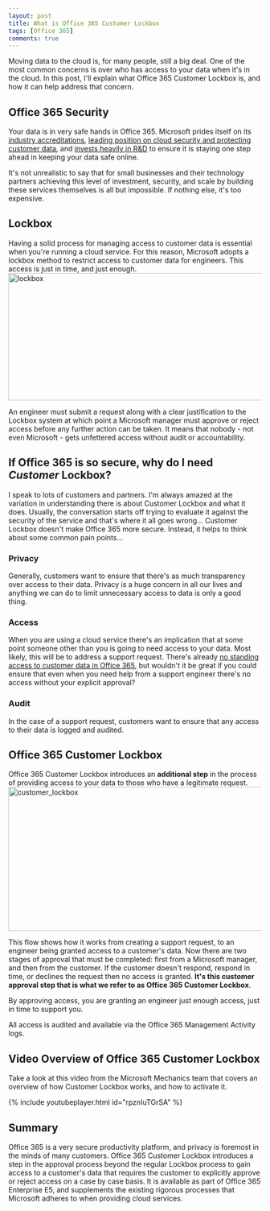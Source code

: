 ```yaml
---
layout: post
title: What is Office 365 Customer Lockbox
tags: [Office 365]
comments: true
---
```


Moving data to the cloud is, for many people, still a big deal. One of the most common concerns is over who has access to your data when it's in the cloud. In this post, I'll explain what Office 365 Customer Lockbox is, and how it can help address that concern.

<h2>Office 365 Security</h2>
Your data is in very safe hands in Office 365. Microsoft prides itself on its <a href="https://www.microsoft.com/en-us/TrustCenter/Compliance?service=Office#Icons" target="_blank" rel="noopener">industry accreditations</a>, <a href="http://www.thewhir.com/web-hosting-news/microsofts-brad-smith-on-building-a-cloud-for-good-and-how-linkedin-is-part-of-the-plan">leading position on cloud security and protecting customer data</a>, and <a href="http://blogs.microsoft.com/blog/2015/11/17/enterprise-security-for-our-mobile-first-cloud-first-world/#sm.00000zaf9alko2dolxrw9t50krota">invests heavily in R&amp;D</a> to ensure it is staying one step ahead in keeping your data safe online.

It's not unrealistic to say that for small businesses and their technology partners achieving this level of investment, security, and scale by building these services themselves is all but impossible. If nothing else, it's too expensive.
<h2>Lockbox</h2>
Having a solid process for managing access to customer data is essential when you're running a cloud service. For this reason, Microsoft adopts a lockbox method to restrict access to customer data for engineers. This access is just in time, and just enough.

<img src="../../../../img/lockbox.png" alt="lockbox" width="1078" height="253">

An engineer must submit a request along with a clear justification to the Lockbox system at which point a Microsoft manager must approve or reject access before any further action can be taken. It means that nobody - not even Microsoft - gets unfettered access without audit or accountability.
<h2>If Office 365 is so secure, why do I need <em>Customer</em> Lockbox?</h2>
I speak to lots of customers and partners. I'm always amazed at the variation in understanding there is about Customer Lockbox and what it does. Usually, the conversation starts off trying to evaluate it against the security of the service and that's where it all goes wrong... Customer Lockbox doesn't make Office 365 more secure. Instead, it helps to think about some common pain points...
<h3>Privacy</h3>
Generally, customers want to ensure that there's as much transparency over access to their data. Privacy is a huge concern in all our lives and anything we can do to limit unnecessary access to data is only a good thing.
<h3>Access</h3>
When you are using a cloud service there's an implication that at some point someone other than you is going to need access to your data. Most likely, this will be to address a support request. There's already <a href="https://blogs.office.com/2014/06/02/from-inside-the-cloud-who-has-access-to-your-data-within-office-365/" target="_blank" rel="noopener">no standing access to customer data in Office 365</a>, but wouldn't it be great if you could ensure that even when you need help from a support engineer there's no access without your explicit approval?
<h3>Audit</h3>
In the case of a support request, customers want to ensure that any access to their data is logged and audited.
<h2>Office 365 Customer Lockbox</h2>
Office 365 Customer Lockbox introduces an <strong>additional step</strong> in the process of providing access to your data to those who have a legitimate request.

<img src="../../../../img/customer_lockbox.png" alt="customer_lockbox" width="1822" height="286">

This flow shows how it works from creating a support request, to an engineer being granted access to a customer's data. Now there are two stages of approval that must be completed: first from a Microsoft manager, and then from the customer. If the customer doesn't respond, respond in time, or declines the request then no access is granted. <strong>It's this customer approval step that is what we refer to as Office 365 Customer Lockbox</strong>.

By approving access, you are granting an engineer just enough access, just in time to support you.

All access is audited and available via the Office 365 Management Activity logs.
<h2>Video Overview of Office 365 Customer Lockbox</h2>
Take a look at this video from the Microsoft Mechanics team that covers an overview of how Customer Lockbox works, and how to activate it.

{% include youtubeplayer.html id="rpznIuTGrSA" %}

<h2>Summary</h2>
Office 365 is a very secure productivity platform, and privacy is foremost in the minds of many customers. Office 365 Customer Lockbox introduces a step in the approval process beyond the regular Lockbox process to gain access to a customer's data that requires the customer to explicitly approve or reject access on a case by case basis. It is available as part of Office 365 Enterprise E5, and supplements the existing rigorous processes that Microsoft adheres to when providing cloud services.
